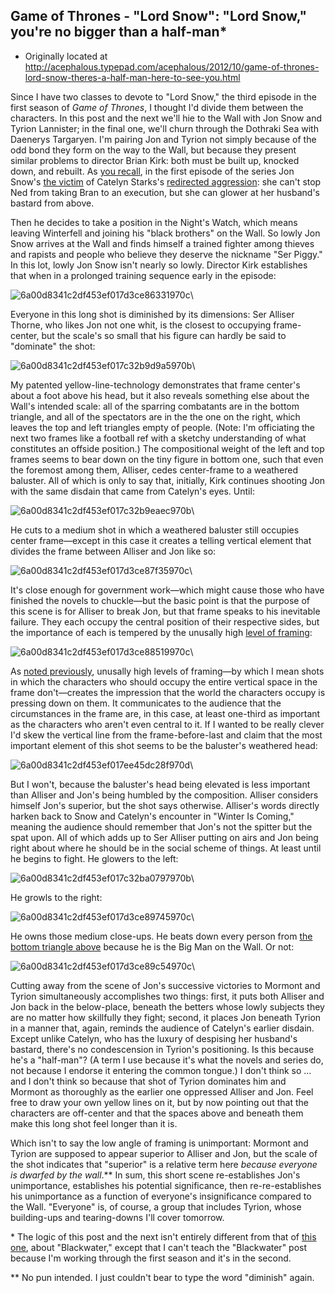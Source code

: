 ## Game of Thrones - "Lord Snow": "Lord Snow," you're no bigger than a half-man\*

 * Originally located at http://acephalous.typepad.com/acephalous/2012/10/game-of-thrones-lord-snow-theres-a-half-man-here-to-see-you.html

Since I have two classes to devote to "Lord Snow," the third episode in the first season of *Game of Thrones*, I thought I'd divide them between the characters. In this post and the next we'll hie to the Wall with Jon Snow and Tyrion Lannister; in the final one, we'll churn through the Dothraki Sea with Daenerys Targaryen. I'm pairing Jon and Tyrion not simply because of the odd bond they form on the way to the Wall, but because they present similar problems to director Brian Kirk: both must be built up, knocked down, and rebuilt. As [you recall](http://acephalous.typepad.com/acephalous/2012/09/game-of-thrones-winter-is-coming-for-catelyn-stark-and-jon-snow.html), in the first episode of the series Jon Snow's [the victim](http://acephalous.typepad.com/.a/6a00d8341c2df453ef017c32223b74970b-500wi) of Catelyn Starks's [redirected aggression](http://acephalous.typepad.com/.a/6a00d8341c2df453ef017ee3c5f9be970d-500wi): she can't stop Ned from taking Bran to an execution, but she can glower at her husband's bastard from above.

Then he decides to take a position in the Night's Watch, which means leaving Winterfell and joining his "black brothers" on the Wall. So lowly Jon Snow arrives at the Wall and finds himself a trained fighter among thieves and rapists and people who believe they deserve the nickname "Ser Piggy." In this lot, lowly Jon Snow isn't nearly so lowly. Director Kirk establishes that when in a prolonged training sequence early in the episode:

![6a00d8341c2df453ef017d3ce86331970c](../../images/tv/game-of-thrones/lord-snow/6a00d8341c2df453ef017d3ce86331970c.png)\ 

Everyone in this long shot is diminished by its dimensions: Ser Alliser Thorne, who likes Jon not one whit, is the closest to occupying frame-center, but the scale's so small that his figure can hardly be said to "dominate" the shot:

![6a00d8341c2df453ef017c32b9d9a5970b](../../images/tv/game-of-thrones/lord-snow/6a00d8341c2df453ef017c32b9d9a5970b.jpg)\ 

My patented yellow-line-technology demonstrates that frame center's about a foot above his head, but it also reveals something else about the Wall's intended scale: all of the sparring combatants are in the bottom triangle, and all of the spectators are in the the one on the right, which leaves the top and left triangles empty of people. (Note: I'm officiating the next two frames like a football ref with a sketchy understanding of what constitutes an offside position.) The compositional weight of the left and top frames seems to bear down on the tiny figure in bottom one, such that even the foremost among them, Alliser, cedes center-frame to a weathered baluster. All of which is only to say that, initially, Kirk continues shooting Jon with the same disdain that came from Catelyn's eyes. Until:

![6a00d8341c2df453ef017c32b9eaec970b](../../images/tv/game-of-thrones/lord-snow/6a00d8341c2df453ef017c32b9eaec970b.png)\ 

He cuts to a medium shot in which a weathered baluster still occupies center frame—except in this case it creates a telling vertical element that divides the frame between Alliser and Jon like so:

![6a00d8341c2df453ef017d3ce87f35970c](../../images/tv/game-of-thrones/lord-snow/6a00d8341c2df453ef017d3ce87f35970c.jpg)\ 

It's close enough for government work—which might cause those who have finished the novels to chuckle—but the basic point is that the purpose of this scene is for Alliser to break Jon, but that frame speaks to his inevitable failure. They each occupy the central position of their respective sides, but the importance of each is tempered by the unusally high [level of framing](http://classes.yale.edu/film-analysis/htmfiles/cinematography.htm#48009):

![6a00d8341c2df453ef017d3ce88519970c](../../images/tv/game-of-thrones/lord-snow/6a00d8341c2df453ef017d3ce88519970c.jpg)\ 

As [noted previously](http://acephalous.typepad.com/acephalous/2011/11/doctor-who-the-pandorica-opens.html), unusally high levels of framing—by which I mean shots in which the characters who should occupy the entire vertical space in the frame don't—creates the impression that the world the characters occupy is pressing down on them. It communicates to the audience that the circumstances in the frame are, in this case, at least one-third as important as the characters who aren't even central to it. If I wanted to be really clever I'd skew the vertical line from the frame-before-last and claim that the most important element of this shot seems to be the baluster's weathered head:

![6a00d8341c2df453ef017ee45dc28f970d](../../images/tv/game-of-thrones/lord-snow/6a00d8341c2df453ef017ee45dc28f970d.jpg)\ 

But I won't, because the baluster's head being elevated is less important than Alliser and Jon's being humbled by the composition. Alliser considers himself Jon's superior, but the shot says otherwise. Alliser's words directly harken back to Snow and Catelyn's encounter in "Winter Is Coming," meaning the audience should remember that Jon's not the spitter but the spat upon. All of which adds up to Ser Alliser putting on airs and Jon being right about where he should be in the social scheme of things. At least until he begins to fight. He glowers to the left:

![6a00d8341c2df453ef017c32ba0797970b](../../images/tv/game-of-thrones/lord-snow/6a00d8341c2df453ef017c32ba0797970b.png)\ 

He growls to the right:

![6a00d8341c2df453ef017d3ce89745970c](../../images/tv/game-of-thrones/lord-snow/6a00d8341c2df453ef017d3ce89745970c.png)\ 

He owns those medium close-ups. He beats down every person from [the bottom triangle above](http://acephalous.typepad.com/.a/6a00d8341c2df453ef017c32b9d9a5970b-800wi) because he is the Big Man on the Wall. Or not:

![6a00d8341c2df453ef017d3ce89c54970c](../../images/tv/game-of-thrones/lord-snow/6a00d8341c2df453ef017d3ce89c54970c.png)\ 

Cutting away from the scene of Jon's successive victories to Mormont and Tyrion simultaneously accomplishes two things: first, it puts both Alliser and Jon back in the below-place, beneath the betters whose lowly subjects they are no matter how skillfully they fight; second, it places Jon beneath Tyrion in a manner that, again, reminds the audience of Catelyn's earlier disdain. Except unlike Catelyn, who has the luxury of despising her husband's bastard, there's no condescension in Tyrion's positioning. Is this because he's a "half-man"? (A term I use because it's what the novels and series do, not because I endorse it entering the common tongue.) I don't think so ... and I don't think so because that shot of Tyrion dominates him and Mormont as thoroughly as the earlier one oppressed Alliser and Jon. Feel free to draw your own yellow lines on it, but by now pointing out that the characters are off-center and that the spaces above and beneath them make this long shot feel longer than it is.

Which isn't to say the low angle of framing is unimportant: Mormont and Tyrion are supposed to appear superior to Alliser and Jon, but the scale of the shot indicates that "superior" is a relative term here *because everyone is dwarfed by the wall*.\*\* In sum, this short scene re-establishes Jon's unimportance, establishes his potential significance, then re-re-establishes his unimportance as a function of everyone's insignificance compared to the Wall. "Everyone" is, of course, a group that includes Tyrion, whose building-ups and tearing-downs I'll cover tomorrow.

\* The logic of this post and the next isn't entirely different from that of [this one](http://acephalous.typepad.com/acephalous/2012/05/games-of-thrones-little-big-men-in-blackwater.html), about "Blackwater," except that I can't teach the "Blackwater" post because I'm working through the first season and it's in the second.

\*\* No pun intended. I just couldn't bear to type the word "diminish" again.
